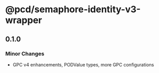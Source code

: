 # @pcd/semaphore-identity-v3-wrapper

## 0.1.0

### Minor Changes

- GPC v4 enhancements, PODValue types, more GPC configurations
